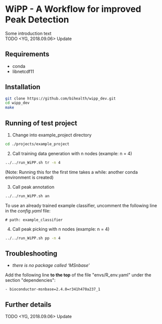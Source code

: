 # WiPP - A **W**orkflow for **i**mproved **P**eak **D**etection
Some introduction text \
TODO <YG, 2018.09.06> Update

## Requirements
- conda
- libnetcdf11

## Installation
```bash
git clone https://github.com/bihealth/wipp_dev.git
cd wipp_dev
make
```

## Running of test project

1. Change into example_project directory
```bash
cd ./projects/example_project
```
2. Call training data generation with n nodes (example: n = 4)
```bash
../../run_WiPP.sh tr -n 4 
```
(Note: Running this for the first time takes a while: another conda environment is created)

3. Call peak annotation
```bash
../../run_WiPP.sh an
```
To use an already trained example classifier, uncomment the following line in the *config.yaml* file:
```
# path: example_classifier
```

4. Call peak picking with n nodes (example: n = 4)
```bash
../../run_WiPP.sh pp -n 4 
```
## Troubleshooting
- *there is no package called ‘MSnbase’*

Add the following line **to the top** of the file "envs/R_env.yaml" under the section "dependencies":
```
- bioconductor-msnbase=2.4.0=r341h470a237_1
```

## Further details
TODO <YG, 2018.09.06> Update
